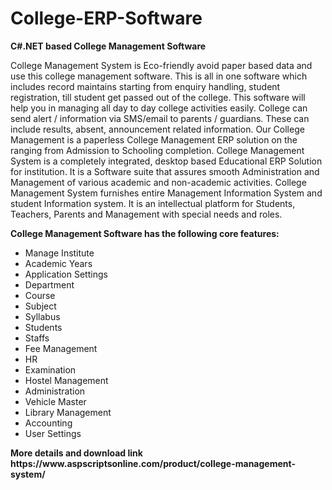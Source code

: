 # College-ERP-Software
<b>C#.NET based College Management Software</b>

College Management System is Eco-friendly avoid paper based data and use this college management software. This is all in one software which includes record maintains starting from enquiry handling, student registration, till student get passed out of the college. This software will help you in managing all day to day college activities easily. College can send alert / information via SMS/email to parents / guardians. These can include results, absent, announcement related information. Our College Management is a paperless College Management ERP solution on the ranging from Admission to Schooling completion. College Management System is a completely integrated, desktop based Educational ERP Solution for institution. It is a Software suite that assures smooth Administration and Management of various academic and non-academic activities. College Management System furnishes entire Management Information System and student Information system. It is an intellectual platform for Students, Teachers, Parents and Management with special needs and roles.

<b>College Management Software has the following core features:</b>

<ul>
<li>Manage Institute</li>
<li>Academic Years</li>
<li>Application Settings</li>
<li>Department</li>
<li>Course</li>
<li>Subject</li>
<li>Syllabus</li>
<li>Students</li>
<li>Staffs</li>
<li>Fee Management</li>
<li>HR</li>
<li>Examination</li>
<li>Hostel Management</li>
<li>Administration</li>
<li>Vehicle Master</li>
<li>Library Management</li>
<li>Accounting</li>
<li>User Settings</li>
</ul>
<b>More details and download link</b><br>
<b>https://www.aspscriptsonline.com/product/college-management-system/</b>
